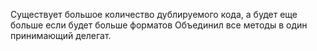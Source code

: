 Существует большое количество дублируемого кода, а будет еще больше если будет больше форматов
Объединил все методы в один принимающий делегат.